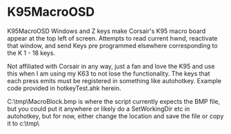 # K95MacroOSD
K95MacroOSD
Windows and Z keys make Corsair's K95 macro board appear at the top left of screen.  Attempts to read current hwnd, reactivate that window, and send Keys pre programmed elsewhere corresponding to the K 1 - 18 keys.

Not affiliated with Corsair in any way, just a fan and love the K95 and use this when I am using my K63 to not lose the functionality.  The keys that each press emits must be registered in something like autohotkey.  Example code provided in hotkeyTest.ahk herein.

C:\tmp\MacroBlock.bmp is where the script currently expects the BMP file, but you could put it anywhere or likely do a SetWorkingDir etc in autohotkey, but for now, either change the location and save the file or copy it to c:\tmp\
